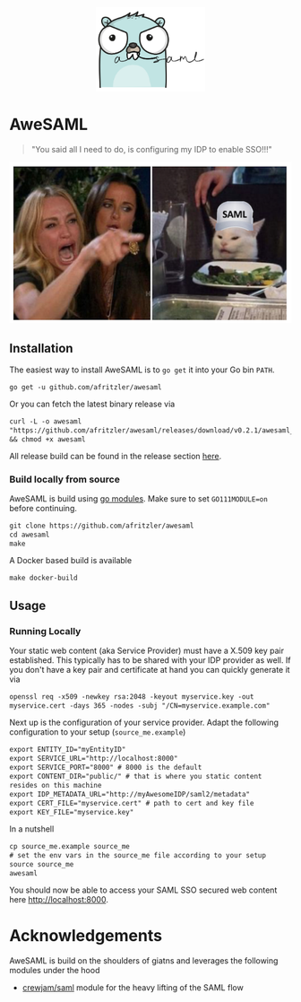 <p align="center">
  <img height="150" src="https://github.com/afritzler/awesaml/blob/master/images/awesaml.png?raw=true">
</p>

# AweSAML

> "You said all I need to do, is configuring my IDP to enable SSO!!!"

![saml](images/logo.png)

## Installation

The easiest way to install AweSAML is to `go get` it into your Go bin `PATH`.

```shell script
go get -u github.com/afritzler/awesaml
```

Or you can fetch the latest binary release via

```shell script
curl -L -o awesaml "https://github.com/afritzler/awesaml/releases/download/v0.2.1/awesaml_0.2.1_linux_amd64" && chmod +x awesaml
```

All release build can be found in the release section [here](https://github.com/afritzler/awesaml/releases).

### Build locally from source

AweSAML is build using [go modules](https://github.com/golang/go/wiki/Modules). Make sure to set `GO111MODULE=on` before continuing.

```shell script
git clone https://github.com/afritzler/awesaml
cd awesaml
make
```

A Docker based build is available

```shell script
make docker-build
```

## Usage

### Running Locally

Your static web content (aka Service Provider) must have a X.509 key pair established. This typically has to be shared with your IDP provider as well. If you don't have a key pair and certificate at hand you can quickly generate it via

```shell script
openssl req -x509 -newkey rsa:2048 -keyout myservice.key -out myservice.cert -days 365 -nodes -subj "/CN=myservice.example.com"
```

Next up is the configuration of your service provider. Adapt the following configuration to your setup (`source_me.example`)

```shell script
export ENTITY_ID="myEntityID"
export SERVICE_URL="http://localhost:8000"
export SERVICE_PORT="8000" # 8000 is the default
export CONTENT_DIR="public/" # that is where you static content resides on this machine
export IDP_METADATA_URL="http://myAwesomeIDP/saml2/metadata"
export CERT_FILE="myservice.cert" # path to cert and key file
export KEY_FILE="myservice.key"
```

In a nutshell

```shell script
cp source_me.example source_me
# set the env vars in the source_me file according to your setup
source source_me
awesaml
```

You should now be able to access your SAML SSO secured web content here <http://localhost:8000>.

# Acknowledgements

AweSAML is build on the shoulders of giatns and leverages the following modules under the hood

* [crewjam/saml](https://github.com/crewjam/saml) module for the heavy lifting of the SAML flow
